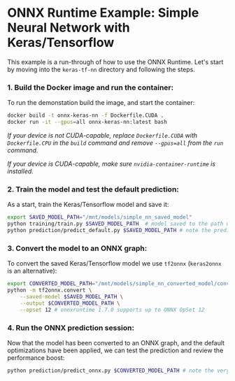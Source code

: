 # ONNX Runtime Example: Simple Neural Network with Keras/Tensorflow

This example is a run-through of how to use the ONNX Runtime. Let's start by moving into the `keras-tf-nn` directory and following the steps.

### 1. Build the Docker image and run the container:
To run the demonstation build the image, and start the container:
```bash
docker build -t onnx-keras-nn -f Dockerfile.CUDA .
docker run -it --gpus=all onnx-keras-nn:latest bash
```
*If your device is not CUDA-capable, replace `Dockerfile.CUDA` with `Dockerfile.CPU` in the `build` command and remove `--gpus=all` from the `run` command.*

*If your device is CUDA-capable, make sure `nvidia-container-runtime` is installed.*


### 2. Train the model and test the default prediction:
As a start, train the Keras/Tensorflow model and save it:
```bash
export SAVED_MODEL_PATH="/mnt/models/simple_nn_saved_model"
python training/train.py $SAVED_MODEL_PATH  # model saved to the path we specified in the variable
python prediction/predict_default.py $SAVED_MODEL_PATH # note the prediction time output to the console
```

### 3. Convert the model to an ONNX graph:
To convert the saved Keras/Tensorflow model we use `tf2onnx` (`keras2onnx` is an alternative):
```bash
export CONVERTED_MODEL_PATH="/mnt/models/simple_nn_converted_model/converted_model.onnx"
python -m tf2onnx.convert \
    --saved-model $SAVED_MODEL_PATH \
    --output $CONVERTED_MODEL_PATH \
    --opset 12 # onnxruntime 1.7.0 supports up to ONNX OpSet 12
```

### 4. Run the ONNX prediction session:
Now that the model has been converted to an ONNX graph, and the default optimizations have been applied, we can test the prediction and review the performance boost:
```bash
python prediction/predict_onnx.py $CONVERTED_MODEL_PATH # note the very minor differences in the predicted values 
```